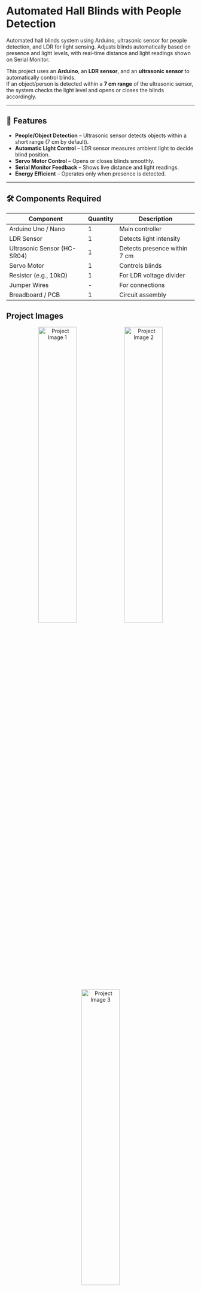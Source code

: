 # Automated Hall Blinds with People Detection

Automated hall blinds system using Arduino, ultrasonic sensor for people detection, and LDR for light sensing. Adjusts blinds automatically based on presence and light levels, with real-time distance and light readings shown on Serial Monitor.

This project uses an **Arduino**, an **LDR sensor**, and an **ultrasonic sensor** to automatically control blinds.  
If an object/person is detected within a **7 cm range** of the ultrasonic sensor, the system checks the light level and opens or closes the blinds accordingly.

---

## 📌 Features
- **People/Object Detection** – Ultrasonic sensor detects objects within a short range (7 cm by default).
- **Automatic Light Control** – LDR sensor measures ambient light to decide blind position.
- **Servo Motor Control** – Opens or closes blinds smoothly.
- **Serial Monitor Feedback** – Shows live distance and light readings.
- **Energy Efficient** – Operates only when presence is detected.

---

## 🛠 Components Required
| Component | Quantity | Description |
|-----------|----------|-------------|
| Arduino Uno / Nano | 1 | Main controller |
| LDR Sensor | 1 | Detects light intensity |
| Ultrasonic Sensor (HC-SR04) | 1 | Detects presence within 7 cm |
| Servo Motor | 1 | Controls blinds |
| Resistor (e.g., 10kΩ) | 1 | For LDR voltage divider |
| Jumper Wires | - | For connections |
| Breadboard / PCB | 1 | Circuit assembly |

## Project Images
<p align="center">
  <img src="images/images1.jpg" alt="Project Image 1" width="45%">
  <img src="images/images2.jpg" alt="Project Image 2" width="45%">
</p>
<p align="center">
  <img src="images/images3.jpg" alt="Project Image 3" width="45%">
</p>
